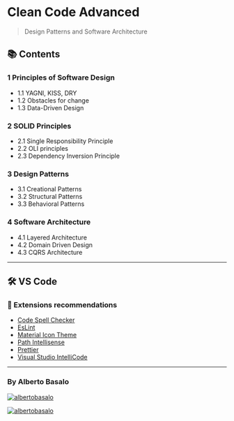 # Clean Code Advanced

> Design Patterns and Software Architecture

## 📚 Contents

### 1 Principles of Software Design

- 1.1 YAGNI, KISS, DRY
- 1.2 Obstacles for change
- 1.3 Data-Driven Design

### 2 SOLID Principles

- 2.1 Single Responsibility Principle
- 2.2 OLI principles
- 2.3 Dependency Inversion Principle

### 3 Design Patterns

- 3.1 Creational Patterns
- 3.2 Structural Patterns
- 3.3 Behavioral Patterns

### 4 Software Architecture

- 4.1 Layered Architecture
- 4.2 Domain Driven Design
- 4.3 CQRS Architecture

---

## 🛠 VS Code

### 🧩 Extensions recommendations

- [Code Spell Checker](https://marketplace.visualstudio.com/items?itemName=streetsidesoftware.code-spell-checker)
- [EsLint](https://marketplace.visualstudio.com/items?itemName=dbaeumer.vscode-eslint)
- [Material Icon Theme](https://marketplace.visualstudio.com/items?itemName=PKief.material-icon-theme)
- [Path Intellisense](https://marketplace.visualstudio.com/items?itemName=christian-kohler.path-intellisense)
- [Prettier](https://github.com/prettier/prettier-vscode)
- [Visual Studio IntelliCode](https://marketplace.visualstudio.com/items?itemName=VisualStudioExptTeam.vscodeintellicode)

---

<footer>
  <h3>By Alberto Basalo</h3>
  <p align="">
   <a href="https://twitter.com/albertobasalo" target="blank"><img src="https://img.shields.io/twitter/follow/albertobasalo?logo=twitter&style=for-the-badge" alt="albertobasalo" /></a>
  </p>
     <a href="https://github.com/albertobasalo" target="blank"><img src="https://img.shields.io/github/followers/albertobasalo?logo=github&label=profile albertobasalo&style=for-the-badge" alt="albertobasalo" /></a>
</footer>
